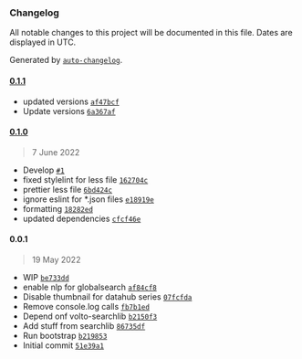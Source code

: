 ### Changelog

All notable changes to this project will be documented in this file. Dates are displayed in UTC.

Generated by [`auto-changelog`](https://github.com/CookPete/auto-changelog).

#### [0.1.1](https://github.com/eea/volto-globalsearch/compare/0.1.0...0.1.1)

- updated versions [`af47bcf`](https://github.com/eea/volto-globalsearch/commit/af47bcfc92b9f64bf05825717c70d430a02af0e4)
- Update versions [`6a367af`](https://github.com/eea/volto-globalsearch/commit/6a367affd02af1ddfad1686007ab2615d2f278af)

#### [0.1.0](https://github.com/eea/volto-globalsearch/compare/0.0.1...0.1.0)

> 7 June 2022

- Develop [`#1`](https://github.com/eea/volto-globalsearch/pull/1)
- fixed stylelint for less file [`162704c`](https://github.com/eea/volto-globalsearch/commit/162704c502109e8ab0d7903568ff42603c3bc852)
- prettier less file [`6bd424c`](https://github.com/eea/volto-globalsearch/commit/6bd424c1dae2ceceaf412339c3096dc575c0bc65)
- ignore eslint for *.json files [`e18919e`](https://github.com/eea/volto-globalsearch/commit/e18919e1255818c5cf33bf769cca078d75ca3422)
- formatting [`18282ed`](https://github.com/eea/volto-globalsearch/commit/18282ed159865bcbc50e2fd17417cf6d90d3e593)
- updated dependencies [`cfcf46e`](https://github.com/eea/volto-globalsearch/commit/cfcf46ee33b23bb31f76955c12a857411f042daf)

#### 0.0.1

> 19 May 2022

- WIP [`be733dd`](https://github.com/eea/volto-globalsearch/commit/be733dd1b600855d330cf92fbdcbf75bdade37dc)
- enable nlp for globalsearch [`af84cf8`](https://github.com/eea/volto-globalsearch/commit/af84cf80adecb402ee32e248a1939f32342e35cf)
- Disable thumbnail for datahub series [`07fcfda`](https://github.com/eea/volto-globalsearch/commit/07fcfda64a357ce6e91242b254b2c93759b60298)
- Remove console.log calls [`fb7b1ed`](https://github.com/eea/volto-globalsearch/commit/fb7b1ed4b2ceea4afc716532e1122380460a95f1)
- Depend onf volto-searchlib [`b2150f3`](https://github.com/eea/volto-globalsearch/commit/b2150f3f0f9a469622e499d8f4814e15777946a2)
- Add stuff from searchlib [`86735df`](https://github.com/eea/volto-globalsearch/commit/86735dfd46a46754983bf4f8b22ec9b2f120f100)
- Run bootstrap [`b219853`](https://github.com/eea/volto-globalsearch/commit/b219853d799a21f5db4460ad18c251a21e73da8f)
- Initial commit [`51e39a1`](https://github.com/eea/volto-globalsearch/commit/51e39a1daef6e253c79d212da68183bc4e93b63f)
